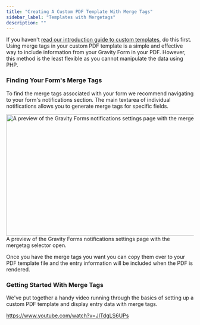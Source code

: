 ```yaml
---
title: "Creating A Custom PDF Template With Merge Tags"
sidebar_label: "Templates with Mergetags"
description: ""
---
```


<div class="message">If you haven't <a href="/v3/custom-templates-introduction/">read our introduction guide to custom templates</a>, do this first.</div>
Using merge tags in your custom PDF template is a simple and effective way to include information from your Gravity Form in your PDF. However, this method is the least flexible as you cannot manipulate the data using PHP.
<h3>Finding Your Form's Merge Tags</h3>
To find the merge tags associated with your form we recommend navigating to your form's notifications section. The main textarea of individual notifications allows you to generate merge tags for specific fields.

<img class="size-full wp-image-4869" src="https://resources.gravitypdf.com/uploads/sites/2/2014/11/accessing-mergetags.png" alt="A preview of the Gravity Forms notifications settings page with the merge tag selector open." width="715" height="326" /> A preview of the Gravity Forms notifications settings page with the mergetag selector open.

Once you have the merge tags you want you can copy them over to your PDF template file and the entry information will be included when the PDF is rendered.
<h3 id="video">Getting Started With Merge Tags</h3>
We've put together a handy video running through the basics of setting up a custom PDF template and display entry data with merge tags.

https://www.youtube.com/watch?v=JITdgLS6UPs